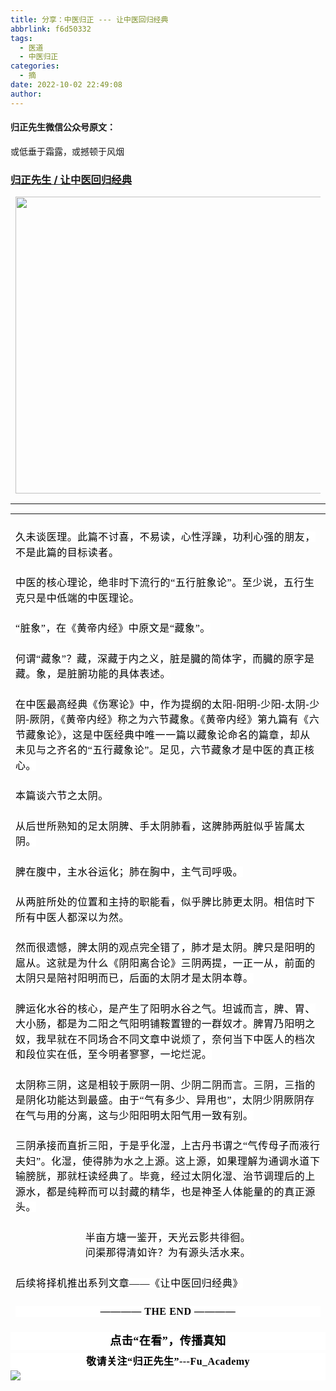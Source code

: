 ```yaml
---
title: 分享：中医归正 --- 让中医回归经典
abbrlink: f6d50332
tags:
  - 医道
  - 中医归正
categories:
  - 摘
date: 2022-10-02 22:49:08
author:
---
```


#### 归正先生微信公众号原文：

或低垂于霜露，或撼顿于风烟

<!-- more -->

###  [归正先生 / 让中医回归经典](https://mp.weixin.qq.com/s/5liV21PqatOr-rOQ5TRfHA "跳转至原文")



<div class="rich_media_content ">
                    <p style="text-align: center;margin-left: 8px;margin-right: 8px;margin-bottom: 16px;"><img src="https://mmbiz.qpic.cn/mmbiz_jpg/zjaJCl7DLpUS4cpCdibC6iau2QeuacCIhDfRnEtDZIKzQkPtguia5QPkiaSUTSVswabWAtXSpTOaZktEpzcm5ZtfWw/0?wx_fmt=jpeg" data-cropx1="0" data-cropx2="500" data-cropy1="256.05536332179935" data-cropy2="666.9550173010382" data-ratio="0.822" data-s="300,640" data-src="https://mmbiz.qpic.cn/mmbiz_jpg/zjaJCl7DLpUS4cpCdibC6iau2QeuacCIhD1VokZEia2zZbgxbgpDIKw37Ogthn5Y2GicWicAHJLNdC2ciapVst98iciaeQ/640?wx_fmt=jpeg" data-type="jpeg" data-w="500" style="width: 578px;height: 475px;"></p><hr style="border-style: solid;border-width: 1px 0 0;border-color: rgba(0,0,0,0.1);-webkit-transform-origin: 0 0;-webkit-transform: scale(1, 0.5);transform-origin: 0 0;transform: scale(1, 0.5);"  /><hr style="border-style: solid;border-width: 1px 0 0;border-color: rgba(0,0,0,0.1);-webkit-transform-origin: 0 0;-webkit-transform: scale(1, 0.5);transform-origin: 0 0;transform: scale(1, 0.5);"  /><p style="margin: 24px 8px 16px;line-height: 1.75em;"><span lang="ZH-CN" style="color: rgb(0, 0, 0);font-family: 仿宋;font-size: 16px;font-style: normal;font-variant-ligatures: normal;font-variant-caps: normal;font-weight: 400;letter-spacing: 0.544px;orphans: 2;text-align: justify;text-indent: 0px;text-transform: none;widows: 2;word-spacing: 0px;-webkit-text-stroke-width: 0px;background-color: rgb(255, 255, 255);text-decoration-thickness: initial;text-decoration-style: initial;text-decoration-color: initial;float: none;display: inline !important;">久未谈医理。此篇不讨喜，不易读，心性浮躁，功利心强的朋友，不是此篇的目标读者。</span><span style="background-color: rgb(255, 255, 255);color: rgb(0, 0, 0);font-family: 仿宋;font-size: 16px;letter-spacing: 0.544px;"></span></p><p style="margin: 24px 8px 16px;line-height: 1.75em;"><span lang="ZH-CN" style="color: rgb(0, 0, 0);font-family: 仿宋;font-size: 16px;font-style: normal;font-variant-ligatures: normal;font-variant-caps: normal;font-weight: 400;letter-spacing: 0.544px;orphans: 2;text-align: justify;text-indent: 0px;text-transform: none;widows: 2;word-spacing: 0px;-webkit-text-stroke-width: 0px;background-color: rgb(255, 255, 255);text-decoration-thickness: initial;text-decoration-style: initial;text-decoration-color: initial;float: none;display: inline !important;">中医的核心理论，绝非时下流行的“五行脏象论”。至少说，五行生克只是中低端的中医理论。</span></p><p style="margin: 24px 8px 16px;line-height: 1.75em;"><span lang="ZH-CN" style="color: rgb(0, 0, 0);font-family: 仿宋;font-size: 16px;font-style: normal;font-variant-ligatures: normal;font-variant-caps: normal;font-weight: 400;letter-spacing: 0.544px;orphans: 2;text-align: justify;text-indent: 0px;text-transform: none;widows: 2;word-spacing: 0px;-webkit-text-stroke-width: 0px;background-color: rgb(255, 255, 255);text-decoration-thickness: initial;text-decoration-style: initial;text-decoration-color: initial;float: none;display: inline !important;">“脏象”，在《黄帝内经》中原文是“藏象”。</span></p><p style="margin: 24px 8px 16px;line-height: 1.75em;"><span lang="ZH-CN" style="color: rgb(0, 0, 0);font-family: 仿宋;font-size: 16px;font-style: normal;font-variant-ligatures: normal;font-variant-caps: normal;font-weight: 400;letter-spacing: 0.544px;orphans: 2;text-align: justify;text-indent: 0px;text-transform: none;widows: 2;word-spacing: 0px;-webkit-text-stroke-width: 0px;background-color: rgb(255, 255, 255);text-decoration-thickness: initial;text-decoration-style: initial;text-decoration-color: initial;float: none;display: inline !important;">何谓“藏象”？藏，深藏于内之义，脏是臓的简体字，而臓的原字是藏。象，是脏腑功能的具体表述。</span></p><p style="margin: 24px 8px 16px;line-height: 1.75em;"><span lang="ZH-CN" style="color: rgb(0, 0, 0);font-family: 仿宋;font-size: 16px;font-style: normal;font-variant-ligatures: normal;font-variant-caps: normal;font-weight: 400;letter-spacing: 0.544px;orphans: 2;text-align: justify;text-indent: 0px;text-transform: none;widows: 2;word-spacing: 0px;-webkit-text-stroke-width: 0px;background-color: rgb(255, 255, 255);text-decoration-thickness: initial;text-decoration-style: initial;text-decoration-color: initial;float: none;display: inline !important;">在中医最高经典《伤寒论》中，作为提纲的太阳-阳明-少阳-太阴-少阴-厥阴，《黄帝内经》称之为六节藏象。《黄帝内经》第九篇有《六节藏象论》，这是中医经典中唯一一篇以藏象论命名的篇章，却从未见与之齐名的“五行藏象论”。足见，六节藏象才是中医的真正核心。</span></p><p style="margin: 24px 8px 16px;line-height: 1.75em;"><span lang="ZH-CN" style="color: rgb(0, 0, 0);font-family: 仿宋;font-size: 16px;font-style: normal;font-variant-ligatures: normal;font-variant-caps: normal;font-weight: 400;letter-spacing: 0.544px;orphans: 2;text-align: justify;text-indent: 0px;text-transform: none;widows: 2;word-spacing: 0px;-webkit-text-stroke-width: 0px;background-color: rgb(255, 255, 255);text-decoration-thickness: initial;text-decoration-style: initial;text-decoration-color: initial;float: none;display: inline !important;">本篇谈六节之太阴。</span></p><p style="margin: 24px 8px 16px;line-height: 1.75em;"><span lang="ZH-CN" style="color: rgb(0, 0, 0);font-family: 仿宋;font-size: 16px;font-style: normal;font-variant-ligatures: normal;font-variant-caps: normal;font-weight: 400;letter-spacing: 0.544px;orphans: 2;text-align: justify;text-indent: 0px;text-transform: none;widows: 2;word-spacing: 0px;-webkit-text-stroke-width: 0px;background-color: rgb(255, 255, 255);text-decoration-thickness: initial;text-decoration-style: initial;text-decoration-color: initial;float: none;display: inline !important;">从后世所熟知的足太阴脾、手太阴肺看，这脾肺两脏似乎皆属太阴。</span></p><p style="margin: 24px 8px 16px;line-height: 1.75em;"><span lang="ZH-CN" style="color: rgb(0, 0, 0);font-family: 仿宋;font-size: 16px;font-style: normal;font-variant-ligatures: normal;font-variant-caps: normal;font-weight: 400;letter-spacing: 0.544px;orphans: 2;text-align: justify;text-indent: 0px;text-transform: none;widows: 2;word-spacing: 0px;-webkit-text-stroke-width: 0px;background-color: rgb(255, 255, 255);text-decoration-thickness: initial;text-decoration-style: initial;text-decoration-color: initial;float: none;display: inline !important;">脾在腹中，主水谷运化；</span><span style="background-color: rgb(255, 255, 255);color: rgb(0, 0, 0);font-family: 仿宋;font-size: 16px;letter-spacing: 0.544px;">肺在胸中，主气司呼吸。</span></p><p style="margin: 24px 8px 16px;line-height: 1.75em;"><span lang="ZH-CN" style="color: rgb(0, 0, 0);font-family: 仿宋;font-size: 16px;font-style: normal;font-variant-ligatures: normal;font-variant-caps: normal;font-weight: 400;letter-spacing: 0.544px;orphans: 2;text-align: justify;text-indent: 0px;text-transform: none;widows: 2;word-spacing: 0px;-webkit-text-stroke-width: 0px;background-color: rgb(255, 255, 255);text-decoration-thickness: initial;text-decoration-style: initial;text-decoration-color: initial;float: none;display: inline !important;">从两脏所处的位置和主持的职能看，似乎脾比肺更太阴。相信时下所有中医人都深以为然。</span></p><p style="margin: 24px 8px 16px;line-height: 1.75em;"><span lang="ZH-CN" style="color: rgb(0, 0, 0);font-family: 仿宋;font-size: 16px;font-style: normal;font-variant-ligatures: normal;font-variant-caps: normal;font-weight: 400;letter-spacing: 0.544px;orphans: 2;text-align: justify;text-indent: 0px;text-transform: none;widows: 2;word-spacing: 0px;-webkit-text-stroke-width: 0px;background-color: rgb(255, 255, 255);text-decoration-thickness: initial;text-decoration-style: initial;text-decoration-color: initial;float: none;display: inline !important;">然而很遗憾，脾太阴的观点完全错了，肺才是太阴。</span><span lang="ZH-CN" style="color: rgb(0, 0, 0);font-family: 仿宋;font-size: 16px;font-style: normal;font-variant-ligatures: normal;font-variant-caps: normal;font-weight: 400;letter-spacing: 0.544px;orphans: 2;text-align: justify;text-indent: 0px;text-transform: none;widows: 2;word-spacing: 0px;-webkit-text-stroke-width: 0px;background-color: rgb(255, 255, 255);text-decoration-thickness: initial;text-decoration-style: initial;text-decoration-color: initial;float: none;display: inline !important;">脾只是阳明的扈从。这就是为什么《阴阳离合论》三阴两提，一正一从，前面的太阴只是陪衬阳明而已，后面的太阴才是太阴本尊。</span></p><p style="margin: 24px 8px 16px;line-height: 1.75em;"><span lang="ZH-CN" style="color: rgb(0, 0, 0);font-family: 仿宋;font-size: 16px;font-style: normal;font-variant-ligatures: normal;font-variant-caps: normal;font-weight: 400;letter-spacing: 0.544px;orphans: 2;text-align: justify;text-indent: 0px;text-transform: none;widows: 2;word-spacing: 0px;-webkit-text-stroke-width: 0px;background-color: rgb(255, 255, 255);text-decoration-thickness: initial;text-decoration-style: initial;text-decoration-color: initial;float: none;display: inline !important;">脾运化水谷的核心，是产生了阳明水谷之气。坦诚而言，脾、胃、大小肠，都是为二阳之气阳明铺鞍置镫的一群奴才。脾胃乃阳明之奴，我早就在不同场合不同文章中说烦了，奈何当下中医人的档次和段位实在低，至今明者寥寥，一坨烂泥。</span></p><p style="margin: 24px 8px 16px;line-height: 1.75em;"><span lang="ZH-CN" style="color: rgb(0, 0, 0);font-family: 仿宋;font-size: 16px;font-style: normal;font-variant-ligatures: normal;font-variant-caps: normal;font-weight: 400;letter-spacing: 0.544px;orphans: 2;text-align: justify;text-indent: 0px;text-transform: none;widows: 2;word-spacing: 0px;-webkit-text-stroke-width: 0px;background-color: rgb(255, 255, 255);text-decoration-thickness: initial;text-decoration-style: initial;text-decoration-color: initial;float: none;display: inline !important;">太阴称三阴，这是相较于厥阴一阴、少阴二阴而言。三阴，三指的是阴化功能达到最盛。由于“气有多少、异用也”，太阴少阴厥阴存在气与用的分离，这与少阳阳明太阳气用一致有别。</span></p><p style="margin: 24px 8px 16px;line-height: 1.75em;"><span lang="ZH-CN" style="color: rgb(0, 0, 0);font-family: 仿宋;font-size: 16px;font-style: normal;font-variant-ligatures: normal;font-variant-caps: normal;font-weight: 400;letter-spacing: 0.544px;orphans: 2;text-align: justify;text-indent: 0px;text-transform: none;widows: 2;word-spacing: 0px;-webkit-text-stroke-width: 0px;background-color: rgb(255, 255, 255);text-decoration-thickness: initial;text-decoration-style: initial;text-decoration-color: initial;float: none;display: inline !important;">三阴承接而直折三阳，于是乎化湿，上古丹书谓之“气传母子而液行夫妇”。化湿，使得肺为水之上源。这上源，如果理解为通调水道下输膀胱，那就枉读经典了。毕竟，经过太阴化湿、治节调理后的上源水，都是纯粹而可以封藏的精华，也是神圣人体能量的的真正源头。</span></p><p style="margin: 24px 8px;text-align: center;line-height: 1.75em;"><span lang="ZH-CN" style="color: rgb(0, 0, 0);font-family: 仿宋;font-size: 16px;font-style: normal;font-variant-ligatures: normal;font-variant-caps: normal;font-weight: 400;letter-spacing: 0.544px;orphans: 2;text-align: justify;text-indent: 0px;text-transform: none;widows: 2;word-spacing: 0px;-webkit-text-stroke-width: 0px;background-color: rgb(255, 255, 255);text-decoration-thickness: initial;text-decoration-style: initial;text-decoration-color: initial;float: none;display: inline !important;">半亩方塘一鉴开，天光云影共徘徊。<br style="font-family: Arial, sans-serif;font-size: 18px;text-align: start;white-space: normal;background-color: rgb(255, 255, 255);"  />问渠那得清如许？为有源头活水来。</span></p><p style="margin: 24px 8px;text-align: left;line-height: 1.75em;"><span lang="ZH-CN" style="color: rgb(0, 0, 0);font-family: 仿宋;font-size: 16px;font-style: normal;font-variant-ligatures: normal;font-variant-caps: normal;font-weight: 400;letter-spacing: 0.544px;orphans: 2;text-align: justify;text-indent: 0px;text-transform: none;widows: 2;word-spacing: 0px;-webkit-text-stroke-width: 0px;background-color: rgb(255, 255, 255);text-decoration-thickness: initial;text-decoration-style: initial;text-decoration-color: initial;float: none;display: inline !important;">后续将择机推出系列文章——《让中医回归经典》<br  /></span></p><section style="margin: 16px 8px 24px;outline: 0px;max-width: 100%;color: rgb(34, 34, 34);font-family: system-ui, -apple-system, BlinkMacSystemFont, &quot;Helvetica Neue&quot;, &quot;PingFang SC&quot;, &quot;Hiragino Sans GB&quot;, &quot;Microsoft YaHei UI&quot;, &quot;Microsoft YaHei&quot;, Arial, sans-serif;letter-spacing: 0.544px;white-space: normal;background-color: rgb(255, 255, 255);text-align: center;box-sizing: border-box !important;overflow-wrap: break-word !important;"><strong style="outline: 0px;max-width: 100%;box-sizing: border-box !important;overflow-wrap: break-word !important;"><span style="outline: 0px;max-width: 100%;color: rgb(0, 0, 0);font-family: 仿宋;font-size: 16px;box-sizing: border-box !important;overflow-wrap: break-word !important;">———— THE&nbsp;END ————</span></strong><span style="outline: 0px;max-width: 100%;text-align: justify;box-sizing: border-box !important;overflow-wrap: break-word !important;"></span></section>
					<section style="margin-top: 20px;margin-bottom: 5px;outline: 0px;max-width: 100%;font-family: -apple-system, BlinkMacSystemFont, &quot;Helvetica Neue&quot;, &quot;PingFang SC&quot;, &quot;Hiragino Sans GB&quot;, &quot;Microsoft YaHei UI&quot;, &quot;Microsoft YaHei&quot;, Arial, sans-serif;letter-spacing: 0.544px;white-space: normal;font-size: 16px;min-height: 1em;color: rgb(62, 62, 62);text-align: center;line-height: 1.75em;background-color: rgb(255, 255, 255);box-sizing: border-box !important;overflow-wrap: break-word !important;"><strong style="outline: 0px;max-width: 100%;box-sizing: border-box !important;overflow-wrap: break-word !important;"><span style="outline: 0px;max-width: 100%;font-size: 18px;color: rgb(0, 0, 0);font-family: 仿宋;letter-spacing: 0.5px;box-sizing: border-box !important;overflow-wrap: break-word !important;">点击“在看”，传播真知</span></strong></section><section style="margin-top: 5px;margin-bottom: 5px;outline: 0px;max-width: 100%;font-family: -apple-system, BlinkMacSystemFont, &quot;Helvetica Neue&quot;, &quot;PingFang SC&quot;, &quot;Hiragino Sans GB&quot;, &quot;Microsoft YaHei UI&quot;, &quot;Microsoft YaHei&quot;, Arial, sans-serif;letter-spacing: 0.544px;white-space: normal;font-size: 16px;min-height: 1em;color: rgb(62, 62, 62);text-align: center;line-height: 1.75em;background-color: rgb(255, 255, 255);box-sizing: border-box !important;overflow-wrap: break-word !important;"><strong style="outline: 0px;max-width: 100%;box-sizing: border-box !important;overflow-wrap: break-word !important;"><span style="outline: 0px;max-width: 100%;font-size: 18px;color: rgb(0, 0, 0);font-family: 仿宋;letter-spacing: 0.5px;box-sizing: border-box !important;overflow-wrap: break-word !important;"><strong style="outline: 0px;max-width: 100%;color: rgb(62, 62, 62);font-size: 16px;box-sizing: border-box !important;overflow-wrap: break-word !important;"><span style="outline: 0px;max-width: 100%;color: rgb(0, 0, 0);box-sizing: border-box !important;overflow-wrap: break-word !important;">敬请关注“归正先生”---Fu_Academy</span></strong></span></strong><img style="clear: both; display: block; margin:auto;" src="https://tva1.sinaimg.cn/large/8bf740e1gy1h1mumf16scj20u00f1ae6.jpg" /></section>
                </div>
